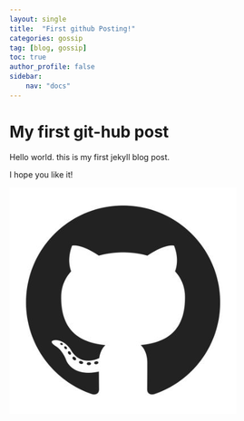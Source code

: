 ```yaml
---
layout: single
title:  "First github Posting!"
categories: gossip
tag: [blog, gossip]
toc: true
author_profile: false
sidebar:
    nav: "docs"
---
```


# My first git-hub post
Hello world. this is my first jekyll blog post.

I hope you like it!

![r6YemvF9_400x400](../images/2022-02-12-first/r6YemvF9_400x400-16449210461832.jpg)
